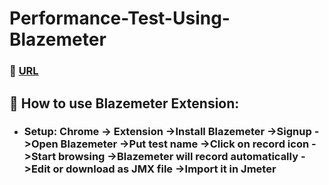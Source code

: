# Performance-Test-Using-Blazemeter

### :link: [URL](https://blazemeter.com)
## :radio_button: How to use Blazemeter Extension:
- ### Setup: Chrome -> Extension ->Install Blazemeter ->Signup ->Open Blazemeter ->Put test name ->Click on record icon ->Start browsing ->Blazemeter will record automatically ->Edit or download as JMX file ->Import it in Jmeter
